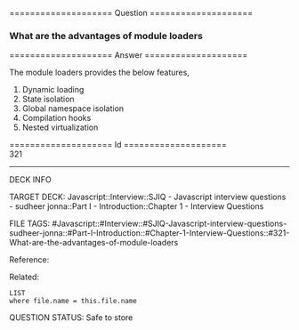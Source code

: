 ==================== Question ====================  

### What are the advantages of module loaders  

==================== Answer ====================  

The module loaders provides the below features,

1. Dynamic loading
2. State isolation
3. Global namespace isolation
4. Compilation hooks
5. Nested virtualization

==================== Id ====================  
321
<!--ID: 1707879854742-->

---

DECK INFO

TARGET DECK: Javascript::Interview::SJIQ - Javascript interview questions - sudheer jonna::Part I - Introduction::Chapter 1 - Interview Questions

FILE TAGS: #Javascript::#Interview::#SJIQ-Javascript-interview-questions-sudheer-jonna::#Part-I-Introduction::#Chapter-1-Interview-Questions::#321-What-are-the-advantages-of-module-loaders

Reference:

Related:

```dataview
LIST
where file.name = this.file.name
```
QUESTION STATUS: Safe to store
